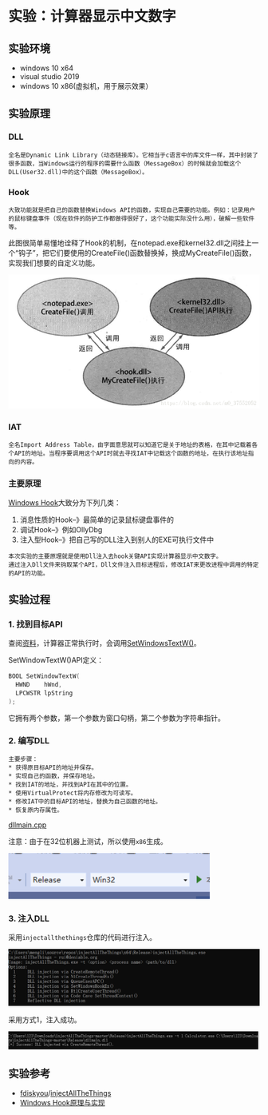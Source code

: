 # 实验：计算器显示中文数字

## 实验环境

* windows 10  x64
* visual studio 2019
* windows 10  x86(虚拟机，用于展示效果）

## 实验原理

### DLL

```
全名是Dynamic Link Library（动态链接库）。它相当于c语言中的库文件一样，其中封装了很多函数，当Windows运行的程序的需要什么函数（MessageBox）的时候就会加载这个DLL(User32.dll)中的这个函数（MessageBox）。
```

### Hook

```
大致功能就是把自己的函数替换Windows API的函数，实现自己需要的功能。例如：记录用户的鼠标键盘事件（现在软件的防护工作都做得很好了，这个功能实际没什么用），破解一些软件等。
```

此图很简单易懂地诠释了Hook的机制，在notepad.exe和kernel32.dll之间挂上一个“钩子”，把它们要使用的CreateFile()函数替换掉，换成MyCreateFile()函数，实现我们想要的自定义功能。

![](/final/img/Hook原理.png)

### IAT

```
全名Import Address Table，由字面意思就可以知道它是关于地址的表格，在其中记载着各个API的地址。当程序要调用这个API时就去寻找IAT中记载这个函数的地址，在执行该地址指向的内容。
```

### 主要原理

[Windows Hook](https://blog.csdn.net/m0_37552052/article/details/81453591)大致分为下列几类：

1. 消息性质的Hook–》最简单的记录鼠标键盘事件的
2. 调试Hook–》例如OllyDbg
3. 注入型Hook–》把自己写的DLL注入到别人的EXE可执行文件中

```
本次实验的主要原理就是使用Dll注入去hook关键API实现计算器显示中文数字。
通过注入Dll文件来钩取某个API，Dll文件注入目标进程后，修改IAT来更改进程中调用的特定的API的功能。
```

## 实验过程

### 1. 找到目标API

查阅[资料](https://blog.csdn.net/qq_39249347/article/details/108239521)，计算器正常执行时，会调用[SetWindowsTextW()](https://docs.microsoft.com/en-us/windows/win32/api/winuser/nf-winuser-setwindowtextw)。

SetWindowTextW()API定义：

```C++
BOOL SetWindowTextW(
  HWND    hWnd,
  LPCWSTR lpString
);
```

它拥有两个参数，第一个参数为窗口句柄，第二个参数为字符串指针。

### 2. 编写DLL

```
主要步骤：
* 获得原目标API的地址并保存。
* 实现自己的函数，并保存地址。
* 找到IAT的地址，并找到API在其中的位置。
* 使用VirtualProtect将内存修改为可读写。
* 修改IAT中的目标API的地址，替换为自己函数的地址。
* 恢复原内存属性。
```

[dllmain.cpp]()

注意：由于在32位机器上测试，所以使用`x86`生成。

![image-20210112234343473](/final/img/win32.png)

### 3. 注入DLL

采用`injectallthethings`仓库的代码进行注入。

![image-20210112202125010](/final/img/七种注入方式.png)

采用方式1，注入成功。

![image-20210112234230299](/final/img/注入dll成功.png)

## 实验参考

* [fdiskyou](https://github.com/fdiskyou)/[injectAllTheThings](https://github.com/fdiskyou/injectAllTheThings)
* [Windows Hook原理与实现](https://blog.csdn.net/m0_37552052/article/details/81453591)

